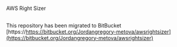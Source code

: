 #
AWS Right Sizer

##
This repository has been migrated to BitBucket
[https://https://bitbucket.org/Jordangregory-metova/awsrightsizer](https://bitbucket.org/Jordangregory-metova/awsrightsizer)
